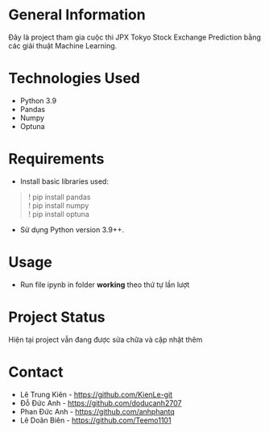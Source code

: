 # General Information 
Đây là project tham gia cuộc thi JPX Tokyo Stock Exchange Prediction bằng các giải thuật Machine Learning.
# Technologies Used
+ Python 3.9
+ Pandas
+ Numpy
+ Optuna
# Requirements
+ Install basic libraries used:
> ! pip install pandas\
> ! pip install numpy \
> ! pip install optuna
+ Sử dụng Python version 3.9++.
# Usage
+ Run file ipynb in folder __working__ theo thứ tự lần lượt
# Project Status
Hiện tại project vẫn đang được sửa chữa và cập nhật thêm
# Contact 
+ Lê Trung Kiên -  https://github.com/KienLe-git
+ Đỗ Đức Anh  - https://github.com/doducanh2707
+ Phan Đức Anh -  https://github.com/anhphantq
+ Lê Doãn Biên -  https://github.com/Teemo1101
